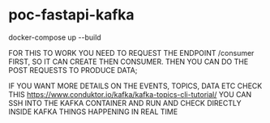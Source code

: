 # poc-fastapi-kafka
docker-compose up --build

FOR THIS TO WORK YOU NEED TO REQUEST THE ENDPOINT /consumer FIRST, SO IT CAN CREATE THEN CONSUMER.
THEN YOU CAN DO THE POST REQUESTS TO PRODUCE DATA;

IF YOU WANT MORE DETAILS ON THE EVENTS, TOPICS, DATA ETC CHECK THIS https://www.conduktor.io/kafka/kafka-topics-cli-tutorial/
YOU CAN SSH INTO THE KAFKA CONTAINER AND RUN AND CHECK DIRECTLY INSIDE KAFKA THINGS HAPPENING IN REAL TIME

